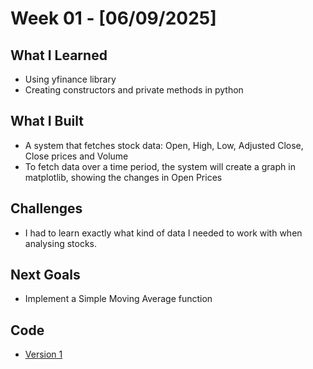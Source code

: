 # Week 01 - [06/09/2025]

## What I Learned
- Using yfinance library
- Creating constructors and private methods in python

## What I Built
- A system that fetches stock data: Open, High, Low, Adjusted Close, Close prices and Volume
- To fetch data over a time period, the system will create a graph in matplotlib, showing the changes in Open Prices

## Challenges
- I had to learn exactly what kind of data I needed to work with when analysing stocks.

## Next Goals
- Implement a Simple Moving Average function

## Code
- [Version 1](https://github.com/Tharun9994Life/Stock-Data-Analyst/tree/main/version/week-01)
